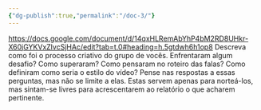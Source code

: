 ```yaml
---
{"dg-publish":true,"permalink":"/doc-3/"}
---
```


https://docs.google.com/document/d/14qxHLRemAbYhP4bM2RD8UHkr-X60jGYKVxZlvcSjHAc/edit?tab=t.0#heading=h.5gtdwh6h1op8
Descreva como foi o processo criativo do grupo de vocês.
Enfrentaram algum desafio? Como superaram? Como pensaram no roteiro das falas?
Como definiram como seria o estilo do vídeo?
Pense nas respostas a essas perguntas, mas não se limite a elas. Estas servem apenas
para norteá-los, mas sintam-se livres para acrescentarem ao relatório o que acharem
pertinente.